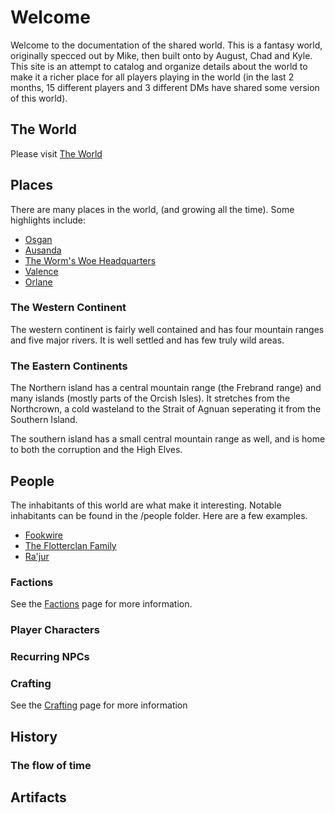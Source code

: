 ---
---
# Welcome
Welcome to the documentation of the shared world.  This is a fantasy world, originally specced out by Mike, then built onto by August, Chad and Kyle.  This site is an attempt to catalog and organize details about the world to make it a richer place for all players playing in the world (in the last 2 months, 15 different players and 3 different DMs have shared some version of this world).

## The World
Please visit [The World](places/the_world.md)

## Places
There are many places in the world, (and growing all the time).  Some highlights include:
* [Osgan](places/osgan.md)
* [Ausanda](places/ausanda.md)
* [The Worm's Woe Headquarters](places/worms_woe_hq.md)
* [Valence](places/valence.md)
* [Orlane](places/orlane.md)

### The Western Continent
The western continent is fairly well contained and has four mountain ranges and five major rivers.  It is well settled and has few truly wild areas.

### The Eastern Continents
The Northern island has a central mountain range (the Frebrand range) and many islands (mostly parts of the Orcish Isles).  It stretches from the Northcrown, a cold wasteland to the Strait of Agnuan seperating it from the Southern Island.

The southern island has a small central mountain range as well, and is home to both the corruption and the High Elves.

## People
The inhabitants of this world are what make it interesting.  Notable inhabitants can be found in the /people folder.  Here are a few examples.
* [Fookwire](people/fookwire.md)
* [The Flotterclan Family](people/the_flotterclan_family.md)
* [Ra'jur](people/rajur.md)

### Factions
See the [Factions](factions) page for more information.

### Player Characters

### Recurring NPCs

### Crafting
See the [Crafting](crafting) page for more information

## History

### The flow of time

## Artifacts
